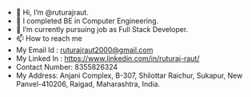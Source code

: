 - 👋 Hi, I’m @ruturajraut.
- 🌱 I completed BE in Computer Engineering.
- 💞️ I’m currently pursuing job as Full Stack Developer.
- 📫 How to reach me 
- My Email Id : ruturajraut2000@gmail.com
- My Linked In : https://www.linkedin.com/in/ruturaj-raut/
- Contact Number: 8355826324
- My Address: Anjani Complex, B-307, Shilottar Raichur, Sukapur, New Panvel-410206, Raigad, Maharashtra, India.

<!---
ruturajraut/ruturajraut is a ✨ special ✨ repository because its `README.md` (this file) appears on your GitHub profile.
You can click the Preview link to take a look at your changes.
--->
